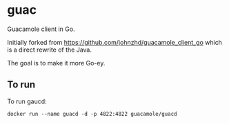 # guac

Guacamole client in Go.

Initially forked from https://github.com/johnzhd/guacamole_client_go which is a direct rewrite of the Java.

The goal is to make it more Go-ey.

## To run

To run gaucd:

```shell script
docker run --name guacd -d -p 4822:4822 guacamole/guacd
```
